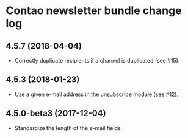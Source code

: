 # Contao newsletter bundle change log

## 4.5.7 (2018-04-04)

 * Correctly duplicate recipients if a channel is duplicated (see #15).

## 4.5.3 (2018-01-23)

 * Use a given e-mail address in the unsubscribe module (see #12).

## 4.5.0-beta3 (2017-12-04)

 * Standardize the length of the e-mail fields.
